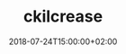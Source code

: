 ---
title: "ckilcrease"
date: 2018-07-24T15:00:00+02:00
draft: false
image: "images/ckilcrease.png"
---